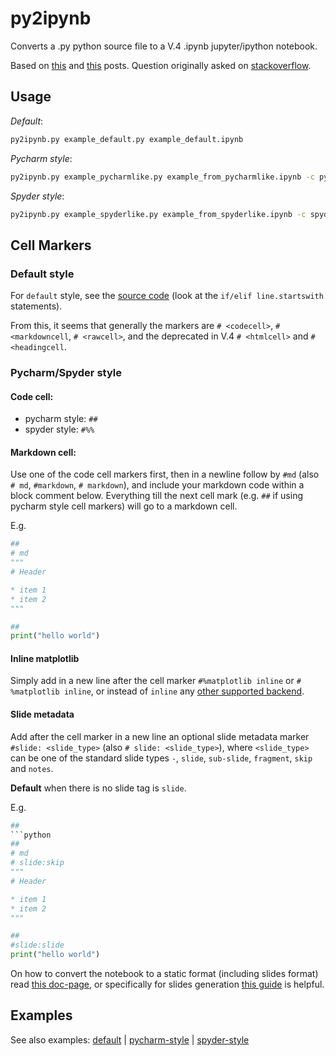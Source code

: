 # py2ipynb

Converts a .py python source file to a V.4 .ipynb jupyter/ipython notebook.

Based on [this](http://stackoverflow.com/a/32994192/4720148) and [this](http://stackoverflow.com/a/35720002/4720148) posts. Question originally asked on [stackoverflow](http://stackoverflow.com/questions/23292242/converting-to-not-from-ipython-notebook-format).

## Usage

_Default_:

```bash
py2ipynb.py example_default.py example_default.ipynb
```

_Pycharm style_:

```bash
py2ipynb.py example_pycharmlike.py example_from_pycharmlike.ipynb -c pycharm
```

_Spyder style_:

```bash
py2ipynb.py example_spyderlike.py example_from_spyderlike.ipynb -c spyder
```

## Cell Markers

### Default style

For `default` style, see the [source code](https://github.com/ipython/ipython/blob/rel-3.2.1/IPython/nbformat/v3/nbpy.py#L48) (look at the `if/elif line.startswith` statements).

From this, it seems that generally the markers are `# <codecell>`, `# <markdowncell`, `# <rawcell>`, and the deprecated in V.4 `# <htmlcell>` and `# <headingcell`.

### Pycharm/Spyder style

#### Code cell:

- pycharm style: `##`
- spyder style: `#%%`

#### Markdown cell:

Use one of the code cell markers first, then in a newline follow by `#md` (also `# md`, `#markdown`, `# markdown`), and include your markdown code within a block comment below. Everything till the next cell mark (e.g. `##` if using pycharm style cell markers) will go to a markdown cell.

E.g.

```python
##
# md
"""
# Header

* item 1
* item 2
"""

##
print("hello world")
```

#### Inline matplotlib

Simply add in a new line after the cell marker `#%matplotlib inline` or `# %matplotlib inline`, or instead of `inline` any [other supported backend](http://ipython.org/ipython-doc/stable/interactive/reference.html#plotting-with-matplotlib).

#### Slide metadata

Add after the cell marker in a new line an optional slide metadata marker `#slide: <slide_type>` (also `# slide: <slide_type>`), where `<slide_type>` can be one of the standard slide types `-`, `slide`, `sub-slide`, `fragment`, `skip` and `notes`.

**Default** when there is no slide tag is `slide`.

E.g.

````python
##
```python
##
# md
# slide:skip
"""
# Header

* item 1
* item 2
"""

##
#slide:slide
print("hello world")
````

On how to convert the notebook to a static format (including slides format) read [this doc-page](http://ipython.org/ipython-doc/3/notebook/nbconvert.html), or specifically for slides generation [this guide](http://www.damian.oquanta.info/posts/make-your-slides-with-ipython.html) is helpful.

## Examples

See also examples: [default](https://github.com/yianni/py2ipynb/blob/master/example_default.py) | [pycharm-style](https://github.com/yianni/py2ipynb/blob/master/example_pycharmlike.py) | [spyder-style](https://github.com/yianni/py2ipynb/blob/master/example_spyderlike.py)
